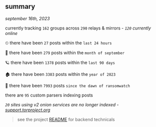 
## summary
_september 16th, 2023_

currently tracking `162` groups across `290` relays & mirrors - _`120` currently online_

⏲ there have been `27` posts within the `last 24 hours`

🦈 there have been `279` posts within the `month of september`

🪐 there have been `1378` posts within the `last 90 days`

🏚 there have been `3303` posts within the `year of 2023`

🦕 there have been `7993` posts `since the dawn of ransomwatch`

there are `95` custom parsers indexing posts

_`20` sites using v2 onion services are no longer indexed - [support.torproject.org](https://support.torproject.org/onionservices/v2-deprecation/)_

> see the project [README](https://github.com/joshhighet/ransomwatch#ransomwatch--) for backend technicals
